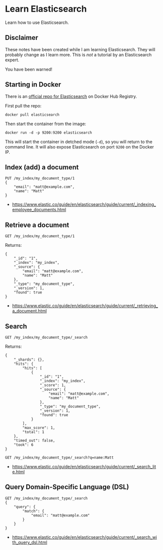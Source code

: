 # Learn Elasticsearch

Learn how to use Elasticsearch.


## Disclaimer

These notes have been created while I am learning Elasticsearch.
They will probably change as I learn more.
This is *not* a tutorial by an Elasticsearch expert.

You have been warned!


## Starting in Docker

There is an
[official repo for Elasticsearch](https://registry.hub.docker.com/_/elasticsearch/)
on Docker Hub Registry.

First pull the repo:

```
docker pull elasticsearch
```

Then start the container from the image:

```
docker run -d -p 9200:9200 elasticsearch
```

This will start the container in detched mode (`-d`), so you will return
to the command line.
It will also expose Elasticsearch on port `9200` on the Docker IP.


## Index (add) a document

```
PUT /my_index/my_document_type/1
{
	"email": "matt@example.com",
	"name": "Matt"
}
```

- https://www.elastic.co/guide/en/elasticsearch/guide/current/_indexing_employee_documents.html


## Retrieve a document

```
GET /my_index/my_document_type/1
```

Returns:

```
{
	"_id": "1",
	"_index": "my_index",
	"_source": {
		"email": "matt@example.com",
		"name": "Matt"
	},
	"_type": "my_document_type",
	"_version": 1,
	"found": true
}
```

- https://www.elastic.co/guide/en/elasticsearch/guide/current/_retrieving_a_document.html


## Search

```
GET /my_index/my_document_type/_search
```

Returns:

```
{
	"_shards": {},
	"hits": {
		"hits": [
			{
				"_id": "1",
				"_index": "my_index",
				"_score": 1,
				"_source": {
					"email": "matt@example.com",
					"name": "Matt"
				},
				"_type": "my_document_type",
				"_version": 1,
				"found": true
			}
		],
		"max_score": 1,
		"total": 1
	},
	"timed_out": false,
	"took": 6
}
```

```
GET /my_index/my_document_type/_search?q=name:Matt
```

- https://www.elastic.co/guide/en/elasticsearch/guide/current/_search_lite.html


## Query Domain-Specific Language (DSL)

```
GET /my_index/my_document_type/_search
{
	"query": {
		"match": {
			"email": "matt@example.com"
		}
	}
}
```

- https://www.elastic.co/guide/en/elasticsearch/guide/current/_search_with_query_dsl.html
